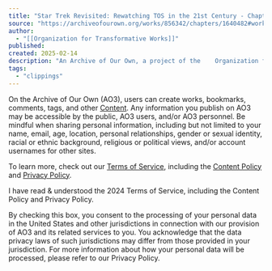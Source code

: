 ```yaml
---
title: "Star Trek Revisited: Rewatching TOS in the 21st Century - Chapter 14 - PlaidAdder - Star Trek: The Original Series [Archive of Our Own]"
source: "https://archiveofourown.org/works/856342/chapters/1640482#workskin"
author:
  - "[[Organization for Transformative Works]]"
published:
created: 2025-02-14
description: "An Archive of Our Own, a project of the    Organization for Transformative Works"
tags:
  - "clippings"
---
```

On the Archive of Our Own (AO3), users can create works, bookmarks, comments, tags, and other [Content](https://archiveofourown.org/tos_faq#define_content). Any information you publish on AO3 may be accessible by the public, AO3 users, and/or AO3 personnel. Be mindful when sharing personal information, including but not limited to your name, email, age, location, personal relationships, gender or sexual identity, racial or ethnic background, religious or political views, and/or account usernames for other sites.

To learn more, check out our [Terms of Service](https://archiveofourown.org/tos), including the [Content Policy](https://archiveofourown.org/content) and [Privacy Policy](https://archiveofourown.org/privacy).

I have read & understood the 2024 Terms of Service, including the Content Policy and Privacy Policy.

By checking this box, you consent to the processing of your personal data in the United States and other jurisdictions in connection with our provision of AO3 and its related services to you. You acknowledge that the data privacy laws of such jurisdictions may differ from those provided in your jurisdiction. For more information about how your personal data will be processed, please refer to our Privacy Policy.